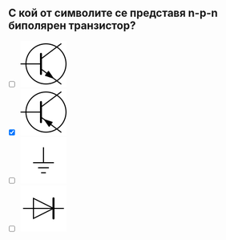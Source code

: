 ## С кой от символите се представя n-p-n биполярен транзистор?

<!-- Верният отговор е отбелязан с [X] -->

- [ ] ![A](../../../assets/npn-resistor.svg)
- [X] ![B](../../../assets/pnp-resistor.svg)
- [ ] ![C](../../../assets/ground.svg)
- [ ] ![D](../../../assets/diode.svg)
